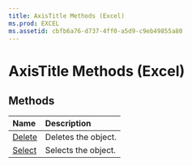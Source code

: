 ```yaml
---
title: AxisTitle Methods (Excel)
ms.prod: EXCEL
ms.assetid: cbfb6a76-d737-4ff0-a5d9-c9eb49855a80
---
```



# AxisTitle Methods (Excel)

## Methods



|**Name**|**Description**|
|:-----|:-----|
|[Delete](axistitle-delete-method-excel.md)|Deletes the object.|
|[Select](axistitle-select-method-excel.md)|Selects the object.|

